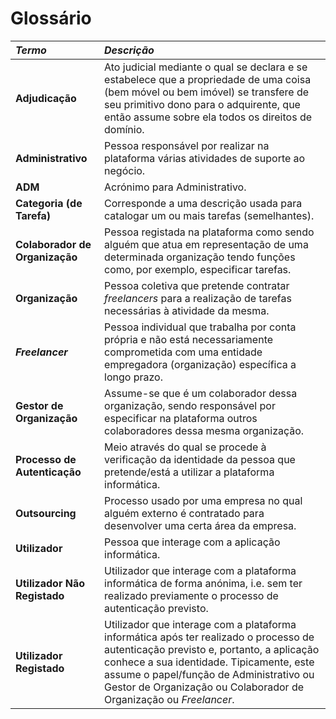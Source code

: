 # Glossário


| **_Termo_**                   	| **_Descrição_**                                           |                                       
|:------------------------|:----------------------------------------------------------------|
| **Adjudicação** | Ato judicial mediante o qual se declara e se estabelece que a propriedade de uma coisa (bem móvel ou bem imóvel) se transfere de seu primitivo dono para o adquirente, que então assume sobre ela todos os direitos de domínio.|
| **Administrativo** | Pessoa responsável por realizar na plataforma várias atividades de suporte ao negócio.|
| **ADM** | Acrónimo para Administrativo.|
| **Categoria (de Tarefa)** | Corresponde a uma descrição usada para catalogar um ou mais tarefas (semelhantes).|
| **Colaborador de Organização** | Pessoa registada na plataforma como sendo alguém que atua em representação de uma determinada organização tendo funções como, por exemplo, especificar tarefas.|
| **Organização** | Pessoa coletiva que pretende contratar _freelancers_ para a realização de tarefas necessárias à atividade da mesma.|
| **_Freelancer_** | Pessoa individual que trabalha por conta própria e não está necessariamente comprometida com uma entidade empregadora (organização) específica a longo prazo.|
| **Gestor de Organização** |Assume-se que é um colaborador dessa organização, sendo responsável por especificar na plataforma outros colaboradores dessa mesma organização.|
| **Processo de Autenticação** | Meio através do qual se procede à verificação da identidade da pessoa que pretende/está a utilizar a plataforma informática.|
| **Outsourcing** | Processo usado por uma empresa no qual alguém externo é contratado para desenvolver uma certa área da empresa.|
| **Utilizador** | Pessoa que interage com a aplicação informática.|
| **Utilizador Não Registado** | Utilizador que interage com a plataforma informática de forma anónima, i.e. sem ter realizado previamente o processo de autenticação previsto.|
| **Utilizador Registado** | Utilizador que interage com a plataforma informática após ter realizado o processo de autenticação previsto e, portanto, a aplicação conhece a sua identidade. Tipicamente, este assume o papel/função de Administrativo ou Gestor de Organização ou Colaborador de Organização ou _Freelancer_.|






